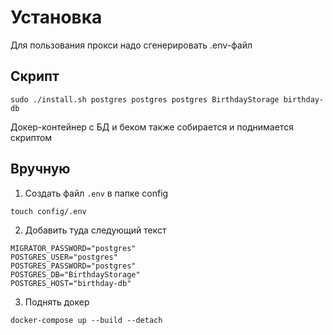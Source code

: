 # Установка

Для пользования прокси надо сгенерировать .env-файл

## Скрипт

`sudo ./install.sh postgres postgres postgres BirthdayStorage birthday-db`

Докер-контейнер с БД и беком также собирается и поднимается скриптом

## Вручную

1. Создать файл `.env` в папке config

`touch config/.env`

2. Добавить туда следующий текст

```
MIGRATOR_PASSWORD="postgres"
POSTGRES_USER="postgres"
POSTGRES_PASSWORD="postgres"
POSTGRES_DB="BirthdayStorage"
POSTGRES_HOST="birthday-db"
```

3. Поднять докер

`docker-compose up --build --detach`
